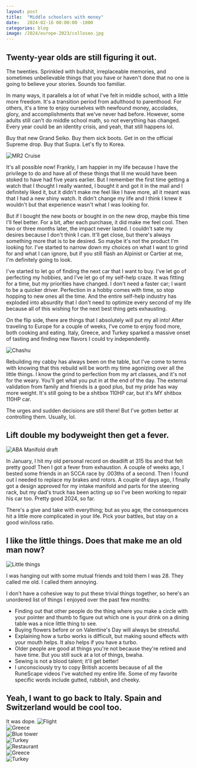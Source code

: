 ```yaml
---
layout: post
title:  "Middle schoolers with money"
date:   2024-02-16 00:00:00 -1000
categories: blog
image: /2024/europe-2023/colloseo.jpg
---
```

## Twenty-year olds are still figuring it out.

The twenties. Sprinkled with bullshit, irreplaceable memories, and sometimes unbelievable things that you have or haven't done that no one is going to believe your stories. Sounds too familiar.

In many ways, it parallels a lot of what I've felt in middle school, with a little more freedom. It's a transition period from adulthood to parenthood. For others, it's a time to enjoy ourselves with newfound money, accolades, glory, and accomplishments that we've never had before. However, some adults still can't do middle school math, so not everything has changed. Every year could be an identity crisis, and yeah, that still happens lol.

Buy that new Grand Seiko.
Buy them sick boots.
Get in on the official Supreme drop.
Buy that Supra.
Let's fly to Korea.

![MR2 Cruise](https://sudoyashi.com/assets/img/2024/cabby/mr2-cruise.jpg)

It's all possible now! Frankly, I am happier in my life because I have the privilege to do and have all of these things that lil me would have been stoked to have had five years earlier. But I remember the first time getting a watch that I thought I really wanted, I bought it and got it in the mail and I definitely liked it, but it didn't make me feel like I have more, all it meant was that I had a new shiny watch. It didn't change my life and I think I knew it wouldn't but that experience wasn't what I was looking for. 

But if I bought the new boots or bought in on the new drop, maybe this time I'll feel better. For a bit, after each purchase, it did make me feel cool. Then two or three months later, the impact never lasted. I couldn't sate my desires because I don't think I can. It'll get close, but there's always something more that is to be desired. So maybe it's not the product I'm looking for. I've started to narrow down my choices on what I want to grind for and what I can ignore, but if you still flash an Alpinist or Cartier at me, I'm definitely going to look.

I've started to let go of finding the next car that I want to buy. I've let go of perfecting my hobbies, and I've let go of my self-help craze. It was fitting for a time, but my priorities have changed. I don't need a faster car; I want to be a quicker driver. Perfection in a hobby comes with time, so stop hopping to new ones all the time. And the entire self-help industry has exploded into absurdity that I don't need to optimize every second of my life because all of this wishing for the next best thing gets exhausting.

On the flip side, there are things that I absolutely will put my all into! After traveling to Europe for a couple of weeks, I've come to enjoy food more, both cooking and eating. Italy, Greece, and Turkey sparked a massive onset of tasting and finding new flavors I could try independently.

![Chashu](https://sudoyashi.com/assets/img/2024/chashu.jpg)

Rebuilding my cabby has always been on the table, but I've come to terms with knowing that this rebuild will be worth my time agonizing over all the little things. I know the grind to perfection from my art classes, and it's not for the weary. You'll get what you put in at the end of the day. The external validation from family and friends is a good plus, but my pride has way more weight. It's still going to be a shitbox 110HP car, but it's MY shitbox 110HP car.

The urges and sudden decisions are still there! But I've gotten better at controlling them. Usually, lol.

## Lift double my bodyweight then get a fever.

![ABA Manifold draft](https://www.sudoyashi.com/assets/img/2024/cabby/aba-manifold.jpg)

In January, I hit my old personal record on deadlift at 315 lbs and that felt pretty good! Then I got a fever from exhaustion. A couple of weeks ago, I bested some friends in an SCCA race by .003ths of a second. Then I found out I needed to replace my brakes and rotors. A couple of days ago, I finally got a design approved for my intake manifold and parts for the steering rack, but my dad's truck has been acting up so I've been working to repair his car too. Pretty good 2024, so far.

There's a give and take with everything; but as you age, the consequences hit a little more complicated in your life. Pick your battles, but stay on a good win/loss ratio.

## I like the little things. Does that make me an old man now?

![Little things](https://www.sudoyashi.com/assets/img/2024/little-things.jpg)

I was hanging out with some mutual friends and told them I was 28. They called me old. I called them annoying.

I don't have a cohesive way to put these trivial things together, so here's an unordered list of things I enjoyed over the past few months:

- Finding out that other people do the thing where you make a circle with your pointer and thumb to figure out which one is your drink on a dining table was a nice little thing to see.
- Buying flowers before or on Valentine's Day will always be stressful.
- Explaining how a turbo works is difficult, but making sound effects with your mouth helps. It also helps if you have a turbo.
- Older people are good at things you're not because they're retired and have time. But you still suck at a lot of things, bwaha.
- Sewing is not a blood talent; it'll get better!
- I unconsciously try to copy British accents because of all the RuneScape videos I've watched my entire life. Some of my favorite specific words include gutted, rubbish, and cheeky.

## Yeah, I want to go back to Italy. Spain and Switzerland would be cool too.

It was dope.
![Flight](https://www.sudoyashi.com/assets/img/2024/europe-2023/flight.jpg)
<br>
![Greece](https://www.sudoyashi.com/assets/img/2024/europe-2023/europe-1.jpg)<br>
![Blue tower](https://www.sudoyashi.com/assets/img/2024/europe-2023/europe-3.jpg)<br>
![Turkey](https://www.sudoyashi.com/assets/img/2024/europe-2023/europe-4.jpg)<br>
![Restaurant](https://www.sudoyashi.com/assets/img/2024/europe-2023/restaurant.jpg)<br>
![Greece](https://www.sudoyashi.com/assets/img/2024/europe-2023/europe-6.jpg)<br>
![Turkey](https://www.sudoyashi.com/assets/img/2024/europe-2023/europe-8.jpg)<br>
